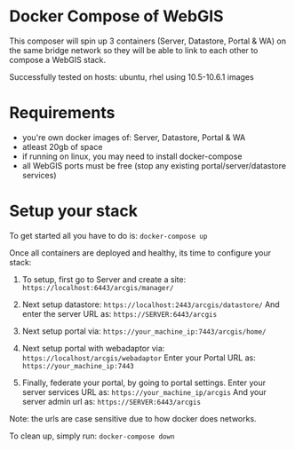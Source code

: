 # Docker Compose of WebGIS
This composer will spin up 3 containers (Server, Datastore, Portal & WA) on the same bridge network so they will be able to link to each other to compose a WebGIS stack.

Successfully tested on hosts: ubuntu, rhel using 10.5-10.6.1 images

# Requirements
- you're own docker images of: Server, Datastore, Portal & WA
- atleast 20gb of space
- if running on linux, you may need to install docker-compose
- all WebGIS ports must be free (stop any existing portal/server/datastore services)

# Setup your stack

To get started all you have to do is: `docker-compose up`

Once all containers are deployed and healthy, its time to configure your stack:

1. To setup, first go to Server and create a site: `https://localhost:6443/arcgis/manager/`  

2. Next setup datastore:
`https://localhost:2443/arcgis/datastore/`  And enter the server URL as: `https://SERVER:6443/arcgis`  

3. Next setup portal via: `https://your_machine_ip:7443/arcgis/home/`  

4. Next setup portal with webadaptor via: `https://localhost/arcgis/webadaptor`  Enter your Portal URL as: `https://your_machine_ip:7443` 

5. Finally, federate your portal, by going to portal settings.  Enter your server services URL as: `https://your_machine_ip/arcgis`  And your server admin url as: `https://SERVER:6443/arcgis`

Note: the urls are case sensitive due to how docker does networks.

To clean up, simply run: `docker-compose down`

